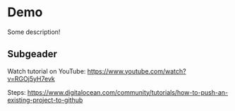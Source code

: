 # Demo

Some description!

## Subgeader

Watch tutorial on YouTube: https://www.youtube.com/watch?v=RGOj5yH7evk

Steps: https://www.digitalocean.com/community/tutorials/how-to-push-an-existing-project-to-github 